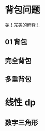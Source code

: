 # 背包问题

[芜！完美的解释！](https://blog.csdn.net/raelum/article/details/128996521)

## 01 背包



## 完全背包

## 多重背包

# 线性 dp

## 数字三角形
